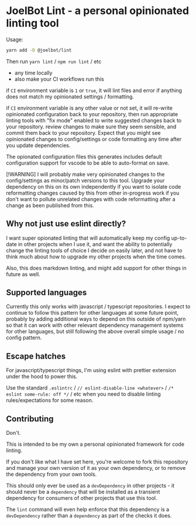 # JoelBot Lint - a personal opinionated linting tool

Usage:

```bash
yarn add -D @joelbot/lint
```

Then run `yarn lint` / `npm run lint` / etc

- any time locally
- also make your CI workflows run this

if `CI` environment variable is `1` or `true`, it will lint files and error if anything does not match my opinionated settings / formatting.

if `CI` environment variable is any other value or not set, it will re-write opinionated configuration back to your repository, then run appropriate linting tools with "fix mode" enabled to write suggested changes back to your repository. review changes to make sure they seem sensible, and commit them back to your repository. Expect that you might see opinionated changes to config/settings or code formatting any time after you update dependencies.

The opionated configuration files this generates includes default configuration support for vscode to be able to auto-format on save.

[!WARNING] I will probably make very opinionated changes to the config/settings as minor/patch versions to this tool. Upgrade your dependency on this on its own independently if you want to isolate code reformatting changes caused by this from other in-progress work if you don't want to pollute unrelated changes with code reformatting after a change as been published from this.

## Why not just use eslint directly?

I want super opionated linting that will automatically keep my config up-to-date in other projects when I use it,
and want the ability to potentially change the linting tools of choice I decide on easily later, and not have
to think much about how to upgrade my other projects when the time comes.

Also, this does markdown linting, and might add support for other things in future as well.

## Supported languages

Currently this only works with javascript / typescript repositories. I expect to continue to follow this pattern for other languages at some future point, probably by adding additional ways to depend on this outside of npm/yarn so that it can work with other relevant dependency management systems for other languages, but still following the above overall simple usage / no config pattern.

## Escape hatches

For javascript/typescript things, I'm using eslint with prettier extension under the hood to power this.

Use the standard `.eslintrc` / `// eslint-disable-line <whatever>` / `/* eslint some-rule: off */` / etc when you need to disable linting rules/expectations for some reason.

## Contributing

Don't.

This is intended to be my own a personal opinionated framework for code linting.

If you don't like what I have set here, you're welcome to fork this repository and manage your own version of it as your own dependency, or to remove the dependency from your own tools.

This should only ever be used as a `devDependency` in other projects - it should never be a `dependency` that will be installed as a transient dependency for consumers of other projects that use this tool.

The `lint` command will even help enforce that this dependency is a `devDependency` rather than a `dependency` as part of the checks it does.
